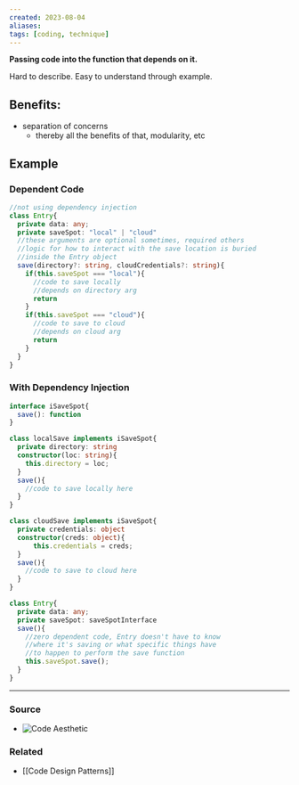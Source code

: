 ```yaml
---
created: 2023-08-04
aliases: 
tags: [coding, technique]
---
```

**Passing code into the function that depends on it.**

Hard to describe. Easy to understand through example. 

## Benefits:
- separation of concerns
	- thereby all the benefits of that, modularity, etc

## Example
### Dependent Code
```typescript
//not using dependency injection
class Entry{
  private data: any;
  private saveSpot: "local" | "cloud"
  //these arguments are optional sometimes, required others
  //logic for how to interact with the save location is buried
  //inside the Entry object
  save(directory?: string, cloudCredentials?: string){
    if(this.saveSpot === "local"){
      //code to save locally 
      //depends on directory arg
      return
    }
    if(this.saveSpot === "cloud"){
      //code to save to cloud
      //depends on cloud arg
      return
    }
  }
} 
```

### With Dependency Injection
```typescript
interface iSaveSpot{
  save(): function
}

class localSave implements iSaveSpot{
  private directory: string
  constructor(loc: string){
    this.directory = loc;
  }
  save(){
    //code to save locally here
  }
}

class cloudSave implements iSaveSpot{
  private credentials: object
  constructor(creds: object){
	  this.credentials = creds;
  }
  save(){
    //code to save to cloud here
  }
}

class Entry{
  private data: any;
  private saveSpot: saveSpotInterface
  save(){
	//zero dependent code, Entry doesn't have to know
	//where it's saving or what specific things have
	//to happen to perform the save function
    this.saveSpot.save();
  }
} 

```

****
### Source
- ![Code Aesthetic](https://youtu.be/J1f5b4vcxCQ)

### Related
- [[Code Design Patterns]]
 